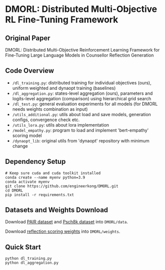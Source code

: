 # DMORL: Distributed Multi-Objective RL Fine-Tuning Framework

## Original Paper
DMORL: Distributed Multi-Objective Reinforcement Learning Framework for Fine-Tuning Large Language Models in Counsellor Reflection Generation

## Code Overview
- `/dl_training.py`: distributed training for individual objectives (ours), uniform weighted and dynaopt training (baselines)
- `/dl_aggregation.py`: states-level aggregation (ours), parameters and logits-level aggregation (comparison) using hierarchical grid search
- `/dl_test.py`: general evaluation experiments for all models (for DMORL needs weights combination as input)
- `/utils_additional.py`: utils about load and save models, generation configs, convergence check etc.
- `/utils_lora.py`: utils about lora implementation
- `/model_empathy.py`: program to load and implement 'bert-empathy' scoring model
- `/dynaopt_lib`: original utils from 'dynaopt' repository with minimum change

## Dependency Setup
```
# Keep sure cuda and cuda toolkit installed
conda create --name myenv python=3.9
conda activate myenv
git clone https://github.com/engineerkong/DMORL.git
cd DMORL
pip install -r requirements.txt
```

## Datasets and Weights Download
Download [PAIR dataset](https://lit.eecs.umich.edu/downloads.html) and [Psch8k dataset](https://huggingface.co/datasets/EmoCareAI/Psych8k) into `DMORL/data`.

Download [reflection scoring weights](https://drive.google.com/file/d/1RPvMVLe7WS_spOvQI8FmPz6khI-MWWtA/view?usp=drive_link) into `DMORL/weights`.

## Quick Start
```
python dl_training.py
python dl_aggregation.py
```
